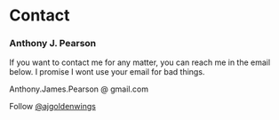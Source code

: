 # Contact

### Anthony J. Pearson

If you want to contact me for any matter, you can reach me in the email below. I promise I wont use your email for bad things.

Anthony.James.Pearson @ gmail.com

Follow [@ajgoldenwings](https://twitter.com/ajgoldenwings "newWindow")